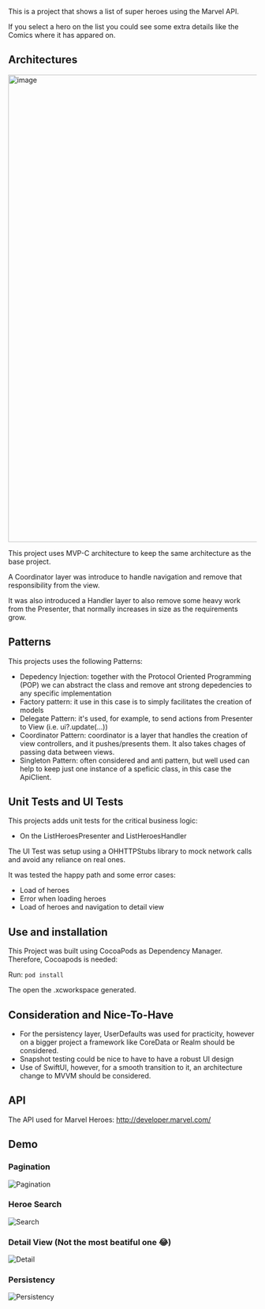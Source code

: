 This is a project that shows a list of super heroes using the Marvel API. 

If you select a hero on the list you could see some extra details like the Comics where it has appared on.

## Architectures

<img width="947" alt="image" src="https://github.com/user-attachments/assets/51d2442e-da3a-4c6a-804f-722b135dff88" />

This project uses MVP-C architecture to keep the same architecture as the base project. 

A Coordinator layer was introduce to handle navigation and remove that responsibility from the view.

It was also introduced a Handler layer to also remove some heavy work from the Presenter, that normally increases in size as the requirements grow. 

## Patterns 

This projects uses the following Patterns:

- Depedency Injection: together with the Protocol Oriented Programming (POP) we can abstract the class and remove ant strong depedencies to any specific implementation
- Factory pattern: it use in this case is to simply facilitates the creation of models
- Delegate Pattern: it's used, for example, to send actions from Presenter to View (i.e. ui?.update(...))
- Coordinator Pattern: coordinator is a layer that handles the creation of view controllers, and it pushes/presents them. It also takes chages of passing data between views.
- Singleton Pattern: often considered and anti pattern, but well used can help to keep just one instance of a speficic class, in this case the ApiClient.

## Unit Tests and UI Tests

This projects adds unit tests for the critical business logic:
- On the ListHeroesPresenter and ListHeroesHandler

The UI Test was setup using a OHHTTPStubs library to mock network calls and avoid any reliance on real ones.

It was tested the happy path and some error cases:
- Load of heroes
- Error when loading heroes
- Load of heroes and navigation to detail view

## Use and installation 

This Project was built using CocoaPods as Dependency Manager. Therefore, Cocoapods is needed:

Run: `pod install`

The open the .xcworkspace generated.

## Consideration and Nice-To-Have

- For the persistency layer, UserDefaults was used for practicity, however on a bigger project a framework like CoreData or Realm should be considered.
- Snapshot testing could be nice to have to have a robust UI design
- Use of SwiftUI, however, for a smooth transition to it, an architecture change to MVVM should be considered.

## API

The API used for Marvel Heroes: http://developer.marvel.com/

## Demo

### Pagination

![Pagination](https://github.com/user-attachments/assets/9f44e4f7-cd69-4209-bd09-7c9ec62593e1)

### Heroe Search

![Search](https://github.com/user-attachments/assets/de95bc75-161d-4079-a86a-1330d21fd301)

### Detail View (Not the most beatiful one 😂)

![Detail](https://github.com/user-attachments/assets/8826541e-748a-4f26-b303-d7ff3c301f1e)

### Persistency

![Persistency](https://github.com/user-attachments/assets/5ab8454f-895a-462e-8151-4b752e932674)



 
